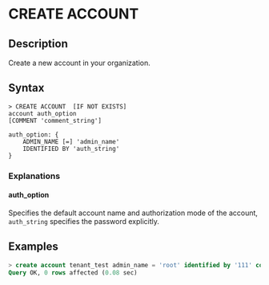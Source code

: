 # **CREATE ACCOUNT**

## **Description**

Create a new account in your organization.

## **Syntax**

```
> CREATE ACCOUNT  [IF NOT EXISTS]
account auth_option
[COMMENT 'comment_string']

auth_option: {
    ADMIN_NAME [=] 'admin_name'
    IDENTIFIED BY 'auth_string'
}

```

### Explanations

#### auth_option

Specifies the default account name and authorization mode of the account, `auth_string` specifies the password explicitly.

## **Examples**

```sql
> create account tenant_test admin_name = 'root' identified by '111' comment 'tenant_test';
Query OK, 0 rows affected (0.08 sec)
```
